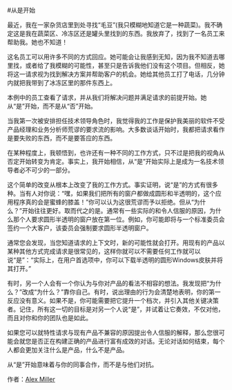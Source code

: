 #从是开始

最近，我在一家杂货店里到处寻找“毛豆”(我只模糊地知道它是一种蔬菜)。我不确定这是我在蔬菜区、冷冻区还是罐头里找到的东西。我放弃了，找到了一名员工来帮助我。她也不知道！

这名员工可以用许多不同的方式回应。她可能会让我感到无知，因为我不知道去哪里找，或者给了我模糊的可能性，甚至只是告诉我他们没有这个项目。但相反，她将这一请求视为找到解决方案并帮助客户的机会。她给其他员工打了电话，几分钟内就把我带到了冰冻区里的那件东西上。

本例中的员工查看了请求，并从我们将解决问题并满足请求的前提开始。她从“是”开始，而不是从“否”开始。

当我第一次被安排担任技术领导角色时，我觉得我的工作是保护我美丽的软件不受产品经理和业务分析师荒谬的要求流的影响。大多数谈话开始时，我都把请求看作是要失败的东西，而不是要答应的东西。

在某种程度上，我顿悟到，也许还有一种不同的工作方式，只不过是把我的视角从否定开始转变为肯定。事实上，我开始相信，从“是”开始实际上是成为一名技术领导者必不可少的一部分。

这个简单的改变从根本上改变了我的工作方式。事实证明，说“是”的方式有很多种。当有人对你说：“嘿，如果我们把所有的窗户都做成圆形和半透明的，这个应用程序真的会是蜜蜂的膝盖！”你可以认为这很荒谬而予以拒绝。但从“为什么？”开始往往更好。取而代之的是。通常有一些实际的和令人信服的原因，为什么那个人要求圆形半透明的窗户放在第一位。例如，你可能即将与一个标准委员会签约一个大客户，该委员会强制要求圆形半透明窗户。

通常您会发现，当您知道请求的上下文时，新的可能性就会打开。用现有的产品以某种其他方式完成请求是很常见的，这样你就可以不需要任何工作就可以说“是”：“实际上，在用户首选项中，你可以下载半透明的圆形Windows皮肤并将其打开。”

有时，另一个人会有一个你认为与你对产品的看法不相容的想法。我发现把“为什么？”改成“为什么？”靠你自己。有时，说出理由的行为会清楚地表明，你的第一反应没有意义。如果不是，你可能需要把它提升一个档次，并引入其他关键决策者。记住，所有这一切的目标是对另一个人说“是”，并试着让它奏效，不仅对他，而且对你和你的团队也是如此。

如果您可以就特性请求与现有产品不兼容的原因提出令人信服的解释，那么您很可能会就您是否正在构建正确的产品进行富有成效的对话。无论对话如何结束，每个人都会更加关注什么是产品，什么不是产品。

从“是”开始意味着与你的同事合作，而不是与他们对抗。

作者：[Alex Miller](http://programmer.97things.oreilly.com/wiki/index.php/Alex_Miller)